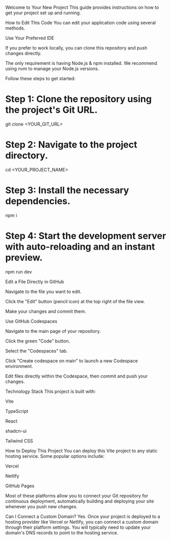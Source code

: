 Welcome to Your New Project
This guide provides instructions on how to get your project set up and running.

How to Edit This Code
You can edit your application code using several methods.

Use Your Preferred IDE

If you prefer to work locally, you can clone this repository and push changes directly.

The only requirement is having Node.js & npm installed. We recommend using nvm to manage your Node.js versions.

Follow these steps to get started:

# Step 1: Clone the repository using the project's Git URL.
git clone <YOUR_GIT_URL>

# Step 2: Navigate to the project directory.
cd <YOUR_PROJECT_NAME>

# Step 3: Install the necessary dependencies.
npm i

# Step 4: Start the development server with auto-reloading and an instant preview.
npm run dev

Edit a File Directly in GitHub

Navigate to the file you want to edit.

Click the "Edit" button (pencil icon) at the top right of the file view.

Make your changes and commit them.

Use GitHub Codespaces

Navigate to the main page of your repository.

Click the green "Code" button.

Select the "Codespaces" tab.

Click "Create codespace on main" to launch a new Codespace environment.

Edit files directly within the Codespace, then commit and push your changes.

Technology Stack
This project is built with:

Vite

TypeScript

React

shadcn-ui

Tailwind CSS

How to Deploy This Project
You can deploy this Vite project to any static hosting service. Some popular options include:

Vercel

Netlify

GitHub Pages

Most of these platforms allow you to connect your Git repository for continuous deployment, automatically building and deploying your site whenever you push new changes.

Can I Connect a Custom Domain?
Yes. Once your project is deployed to a hosting provider like Vercel or Netlify, you can connect a custom domain through their platform settings. You will typically need to update your domain's DNS records to point to the hosting service.